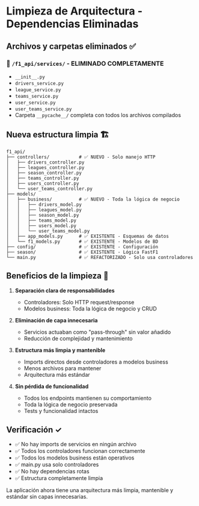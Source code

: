 # Limpieza de Arquitectura - Dependencias Eliminadas

## Archivos y carpetas eliminados ✅

### 📁 `/f1_api/services/` - ELIMINADO COMPLETAMENTE
- `__init__.py`
- `drivers_service.py`
- `league_service.py` 
- `teams_service.py`
- `user_service.py`
- `user_teams_service.py`
- Carpeta `__pycache__/` completa con todos los archivos compilados

## Nueva estructura limpia 🏗️

```
f1_api/
├── controllers/           # ✅ NUEVO - Solo manejo HTTP
│   ├── drivers_controller.py
│   ├── leagues_controller.py
│   ├── season_controller.py
│   ├── teams_controller.py
│   ├── users_controller.py
│   └── user_teams_controller.py
├── models/
│   ├── business/          # ✅ NUEVO - Toda la lógica de negocio
│   │   ├── drivers_model.py
│   │   ├── leagues_model.py
│   │   ├── season_model.py
│   │   ├── teams_model.py
│   │   ├── users_model.py
│   │   └── user_teams_model.py
│   ├── app_models.py      # ✅ EXISTENTE - Esquemas de datos
│   └── f1_models.py       # ✅ EXISTENTE - Modelos de BD
├── config/                # ✅ EXISTENTE - Configuración
├── season/                # ✅ EXISTENTE - Lógica FastF1
└── main.py                # ✅ REFACTORIZADO - Solo usa controladores
```

## Beneficios de la limpieza 🎯

1. **Separación clara de responsabilidades**
   - Controladores: Solo HTTP request/response
   - Modelos business: Toda la lógica de negocio y CRUD

2. **Eliminación de capa innecesaria**
   - Servicios actuaban como "pass-through" sin valor añadido
   - Reducción de complejidad y mantenimiento

3. **Estructura más limpia y mantenible**
   - Imports directos desde controladores a modelos business
   - Menos archivos para mantener
   - Arquitectura más estándar

4. **Sin pérdida de funcionalidad**
   - Todos los endpoints mantienen su comportamiento
   - Toda la lógica de negocio preservada
   - Tests y funcionalidad intactos

## Verificación ✓

- ✅ No hay imports de servicios en ningún archivo
- ✅ Todos los controladores funcionan correctamente  
- ✅ Todos los modelos business están operativos
- ✅ main.py usa solo controladores
- ✅ No hay dependencias rotas
- ✅ Estructura completamente limpia

La aplicación ahora tiene una arquitectura más limpia, mantenible y estándar sin capas innecesarias.